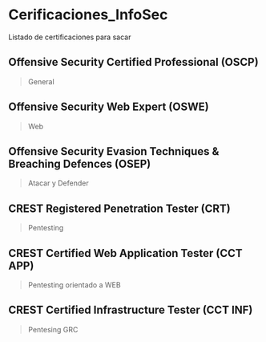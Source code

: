 # Cerificaciones_InfoSec
Listado de certificaciones para sacar

## Offensive Security Certified Professional (OSCP)
> General

## Offensive Security Web Expert (OSWE)
> Web

## Offensive Security Evasion Techniques & Breaching Defences (OSEP)
> Atacar y Defender
## CREST Registered Penetration Tester (CRT)
> Pentesting
## CREST Certified Web Application Tester (CCT APP)
> Pentesting orientado a WEB
## CREST Certified Infrastructure Tester (CCT INF)
> Pentesing GRC
